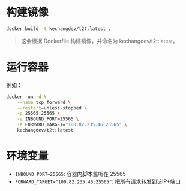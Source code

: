 # 构建镜像

```bash
docker build -t kechangdev/t2t:latest .

```

> 这会根据 Dockerfile 构建镜像，并命名为 kechangdev/t2t:latest。
> 

# 运行容器

例如：

```bash
docker run -d \
    --name tcp_forward \
    --restart=unless-stopped \
    -p 25565:25565 \
    -e INBOUND_PORT=25565 \
    -e FORWARD_TARGET="100.82.235.46:25565" \
    kechangdev/t2t:latest

```
# 环境变量
- `INBOUND_PORT=25565`: 容器内脚本监听在 25565
- `FORWARD_TARGET="100.82.235.46:25565"`: 把所有请求转发到该IP+端口
